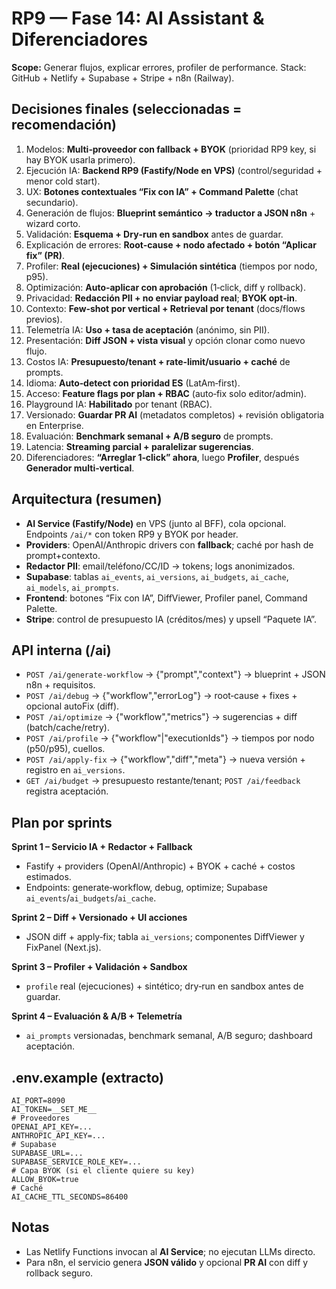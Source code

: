 # RP9 — Fase 14: AI Assistant & Diferenciadores
**Scope:** Generar flujos, explicar errores, profiler de performance. Stack: GitHub + Netlify + Supabase + Stripe + n8n (Railway).

## Decisiones finales (seleccionadas = recomendación)
1) Modelos: **Multi‑proveedor con fallback + BYOK** (prioridad RP9 key, si hay BYOK usarla primero).
2) Ejecución IA: **Backend RP9 (Fastify/Node en VPS)** (control/seguridad + menor cold start).
3) UX: **Botones contextuales “Fix con IA” + Command Palette** (chat secundario).
4) Generación de flujos: **Blueprint semántico → traductor a JSON n8n** + wizard corto.
5) Validación: **Esquema + Dry‑run en sandbox** antes de guardar.
6) Explicación de errores: **Root‑cause + nodo afectado + botón “Aplicar fix” (PR)**.
7) Profiler: **Real (ejecuciones) + Simulación sintética** (tiempos por nodo, p95).
8) Optimización: **Auto‑aplicar con aprobación** (1‑click, diff y rollback).
9) Privacidad: **Redacción PII + no enviar payload real**; **BYOK opt‑in**.
10) Contexto: **Few‑shot por vertical + Retrieval por tenant** (docs/flows previos).
11) Telemetría IA: **Uso + tasa de aceptación** (anónimo, sin PII).
12) Presentación: **Diff JSON + vista visual** y opción clonar como nuevo flujo.
13) Costos IA: **Presupuesto/tenant + rate‑limit/usuario + caché** de prompts.
14) Idioma: **Auto‑detect con prioridad ES** (LatAm‑first).
15) Acceso: **Feature flags por plan + RBAC** (auto‑fix solo editor/admin).
16) Playground IA: **Habilitado** por tenant (RBAC).
17) Versionado: **Guardar PR AI** (metadatos completos) + revisión obligatoria en Enterprise.
18) Evaluación: **Benchmark semanal + A/B seguro** de prompts.
19) Latencia: **Streaming parcial + paralelizar sugerencias**.
20) Diferenciadores: **“Arreglar 1‑click” ahora**, luego **Profiler**, después **Generador multi‑vertical**.

## Arquitectura (resumen)
- **AI Service (Fastify/Node)** en VPS (junto al BFF), cola opcional. Endpoints `/ai/*` con token RP9 y BYOK por header.
- **Providers**: OpenAI/Anthropic drivers con **fallback**; caché por hash de prompt+contexto.
- **Redactor PII**: email/teléfono/CC/ID → tokens; logs anonimizados.
- **Supabase**: tablas `ai_events`, `ai_versions`, `ai_budgets`, `ai_cache`, `ai_models`, `ai_prompts`.
- **Frontend**: botones “Fix con IA”, DiffViewer, Profiler panel, Command Palette.
- **Stripe**: control de presupuesto IA (créditos/mes) y upsell “Paquete IA”.

## API interna (/ai)
- `POST /ai/generate-workflow` → {"prompt","context"} → blueprint + JSON n8n + requisitos.
- `POST /ai/debug` → {"workflow","errorLog"} → root‑cause + fixes + opcional autoFix (diff).
- `POST /ai/optimize` → {"workflow","metrics"} → sugerencias + diff (batch/cache/retry).
- `POST /ai/profile` → {"workflow"|"executionIds"} → tiempos por nodo (p50/p95), cuellos.
- `POST /ai/apply-fix` → {"workflow","diff","meta"} → nueva versión + registro en `ai_versions`.
- `GET /ai/budget` → presupuesto restante/tenant; `POST /ai/feedback` registra aceptación.

## Plan por sprints
**Sprint 1 – Servicio IA + Redactor + Fallback**
- Fastify + providers (OpenAI/Anthropic) + BYOK + caché + costos estimados.
- Endpoints: generate‑workflow, debug, optimize; Supabase `ai_events`/`ai_budgets`/`ai_cache`.

**Sprint 2 – Diff + Versionado + UI acciones**
- JSON diff + apply‑fix; tabla `ai_versions`; componentes DiffViewer y FixPanel (Next.js).

**Sprint 3 – Profiler + Validación + Sandbox**
- `profile` real (ejecuciones) + sintético; dry‑run en sandbox antes de guardar.

**Sprint 4 – Evaluación & A/B + Telemetría**
- `ai_prompts` versionadas, benchmark semanal, A/B seguro; dashboard aceptación.

## .env.example (extracto)
```
AI_PORT=8090
AI_TOKEN=__SET_ME__
# Proveedores
OPENAI_API_KEY=...
ANTHROPIC_API_KEY=...
# Supabase
SUPABASE_URL=...
SUPABASE_SERVICE_ROLE_KEY=...
# Capa BYOK (si el cliente quiere su key)
ALLOW_BYOK=true
# Caché
AI_CACHE_TTL_SECONDS=86400
```

## Notas
- Las Netlify Functions invocan al **AI Service**; no ejecutan LLMs directo.
- Para n8n, el servicio genera **JSON válido** y opcional **PR AI** con diff y rollback seguro.
